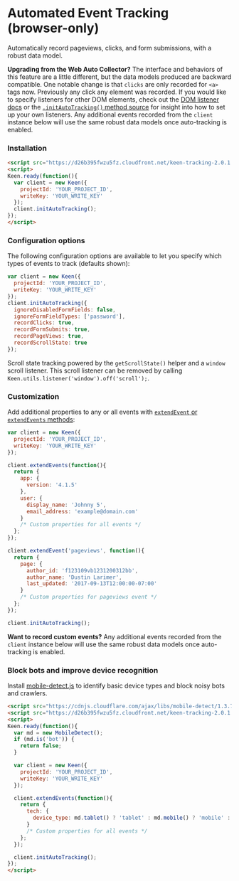 # Automated Event Tracking (browser-only)

Automatically record pageviews, clicks, and form submissions, with a robust data model.

**Upgrading from the Web Auto Collector?** The interface and behaviors of this feature are a little different, but the data models produced are backward compatible. One notable change is that `clicks` are only recorded for `<a>` tags now. Previously any click any element was recorded. If you would like to specify listeners for other DOM elements, check out the [DOM listener docs](./listeners.md) or the [`.initAutoTracking()` method source](../lib/browser-auto-tracking.js) for insight into how to set up your own listeners. Any additional events recorded from the `client` instance below will use the same robust data models once auto-tracking is enabled.

### Installation

```html
<script src="https://d26b395fwzu5fz.cloudfront.net/keen-tracking-2.0.1.min.js"></script>
<script>
Keen.ready(function(){
  var client = new Keen({
    projectId: 'YOUR_PROJECT_ID',
    writeKey: 'YOUR_WRITE_KEY'
  });
  client.initAutoTracking();
});
</script>
```

### Configuration options

The following configuration options are available to let you specify which types of events to track (defaults shown):

```javascript
var client = new Keen({
  projectId: 'YOUR_PROJECT_ID',
  writeKey: 'YOUR_WRITE_KEY'
});
client.initAutoTracking({
  ignoreDisabledFormFields: false,
  ignoreFormFieldTypes: ['password'],
  recordClicks: true,
  recordFormSubmits: true,
  recordPageViews: true,
  recordScrollState: true
});
```

Scroll state tracking powered by the `getScrollState()` helper and a `window` scroll listener. This scroll listener can be removed by calling `Keen.utils.listener('window').off('scroll');`.

### Customization

Add additional properties to any or all events with [`extendEvent` or `extendEvents` methods](./extend-events.md):

```javascript
var client = new Keen({
  projectId: 'YOUR_PROJECT_ID',
  writeKey: 'YOUR_WRITE_KEY'
});

client.extendEvents(function(){
  return {
    app: {
      version: '4.1.5'
    },
    user: {
      display_name: 'Johnny 5',
      email_address: 'example@domain.com'
    }
    /* Custom properties for all events */
  };
});

client.extendEvent('pageviews', function(){
  return {
    page: {
      author_id: 'f123109vb1231200312bb',
      author_name: 'Dustin Larimer',
      last_updated: '2017-09-13T12:00:00-07:00'
    }
    /* Custom properties for pageviews event */
  };
});

client.initAutoTracking();
```

**Want to record custom events?** Any additional events recorded from the `client` instance below will use the same robust data models once auto-tracking is enabled.


### Block bots and improve device recognition

Install [mobile-detect.js](https://github.com/hgoebl/mobile-detect.js) to identify basic device types and block noisy bots and crawlers.

```html
<script src="https://cdnjs.cloudflare.com/ajax/libs/mobile-detect/1.3.7/mobile-detect.js"></script>
<script src="https://d26b395fwzu5fz.cloudfront.net/keen-tracking-2.0.1.min.js"></script>
<script>
Keen.ready(function(){
  var md = new MobileDetect();
  if (md.is('bot')) {
    return false;
  }

  var client = new Keen({
    projectId: 'YOUR_PROJECT_ID',
    writeKey: 'YOUR_WRITE_KEY'
  });

  client.extendEvents(function(){
    return {
      tech: {
        device_type: md.tablet() ? 'tablet' : md.mobile() ? 'mobile' : 'desktop'
      }
      /* Custom properties for all events */
    };
  });

  client.initAutoTracking();
});
</script>
```
